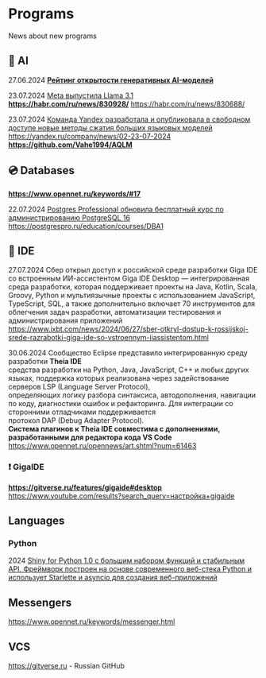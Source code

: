 # Programs
News about new programs

## 👻 AI    
27.06.2024 **[Рейтинг открытости генеративных AI-моделей](https://www.opennet.ru/opennews/art.shtml?num=61448)**          

23.07.2024 [Meta выпустила Llama 3.1](https://habr.com/ru/companies/bothub/news/830930)                           
**https://habr.com/ru/news/830928/**     https://habr.com/ru/news/830688/                                       

23.07.2024 [Команда Yandex разработала и опубликовала в свободном доступе новые методы сжатия больших языковых моделей](https://habr.com/ru/news/830872/)                   
https://yandex.ru/company/news/02-23-07-2024    **https://github.com/Vahe1994/AQLM**                                          

## 💿 Databases          
**https://www.opennet.ru/keywords/#17**                       

22.07.2024 [Postgres Professional обновила бесплатный курс по администрированию PostgreSQL 16](https://habr.com/ru/news/830646/)            
https://postgrespro.ru/education/courses/DBA1                  

## 📄 IDE 
27.07.2024 Сбер открыл доступ к российской среде разработки Giga IDE со встроенным ИИ-ассистентом
Giga IDE Desktop — интегрированная среда разработки, которая поддерживает проекты на Java, Kotlin, Scala, Groovy, Python и 
мультиязычные проекты с использованием JavaScript, TypeScript, SQL, 
а также дополнительно включает 70 инструментов для облегчения задач разработки, автоматизации тестирования и администрирования приложений
https://www.ixbt.com/news/2024/06/27/sber-otkryl-dostup-k-rossijskoj-srede-razrabotki-giga-ide-so-vstroennym-iiassistentom.html                

30.06.2024 Сообщество Eclipse представило интегрированную среду разработки **Theia IDE**                            
средства разработки на Python, Java, JavaScript, C++ и любых других языках, поддержка которых реализована через задействование серверов LSP (Language Server Protocol),                        
определяющих логику разбора синтаксиса, автодополнения, навигации по коду, диагностики ошибок и рефакторинга. Для интеграции со сторонними отладчиками поддерживается                      
протокол DAP (Debug Adapter Protocol).                                            
**Система плагинов к Theia IDE совместима с дополнениями, разработанными для редактора кода VS Code**                      
https://www.opennet.ru/opennews/art.shtml?num=61463                            
 

### ❗ GigaIDE                              
**https://gitverse.ru/features/gigaide#desktop**                        
https://www.youtube.com/results?search_query=настройка+gigaide                         

## Languages              
### Python                
2024 [Shiny for Python 1.0 с большим набором функций и стабильным API. Фреймворк построен на основе современного веб-стека Python и использует Starlette и asyncio для создания веб-приложений](https://habr.com/ru/news/831078/)              

## Messengers                
https://www.opennet.ru/keywords/messenger.html

## VCS                
https://gitverse.ru - Russian GitHub                              
